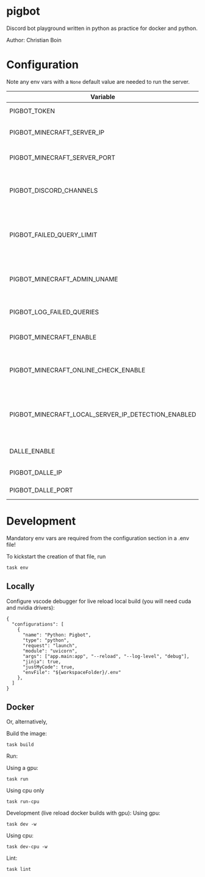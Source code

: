 # pigbot

Discord bot playground written in python as practice for docker and python.

Author: Christian Boin

# Configuration

Note any env vars with a `None` default value are needed to run the server.

| Variable                                           | Default     | Type      | Description                                        |
| -------------------------------------------------- | ----------- | --------- | -------------------------------------------------- |
| PIGBOT_TOKEN                                       |             | str       | discord bot api token                              |
| PIGBOT_MINECRAFT_SERVER_IP                         |             | str       | ip of the minecraft server                         |
| PIGBOT_MINECRAFT_SERVER_PORT                       | 25565       | int       | port of the minecraft server                       |
| PIGBOT_DISCORD_CHANNELS                            |             | List[str] | channel ids to post messages too within the server |
| PIGBOT_FAILED_QUERY_LIMIT                          | 3           | int       | number of failed queries before notifying admin    |
| PIGBOT_MINECRAFT_ADMIN_UNAME                       |             | str       | admin dev username (copied as id from discord)     |
| PIGBOT_LOG_FAILED_QUERIES                          | False       | bool      | log failed queries to chat                         |
| PIGBOT_MINECRAFT_ENABLE                            | True        | bool      | enable minecraft api                               |
| PIGBOT_MINECRAFT_ONLINE_CHECK_ENABLE               | True        | bool      | enable checks for the server being online          |
| PIGBOT_MINECRAFT_LOCAL_SERVER_IP_DETECTION_ENABLED | False       | bool      | enable auto-detection of ip changes for the server |
| DALLE_ENABLE                                       | True        | bool      | enable dalle-ays api                               |
| PIGBOT_DALLE_IP                                    | "localhost" | str       | ip of dalle-ays server                             |
| PIGBOT_DALLE_PORT                                  | int         | 8000      | port of dalle-ays                                  |

# Development

Mandatory env vars are required from the configuration section in a .env file!

To kickstart the creation of that file, run

```
task env
```

## Locally

Configure vscode debugger for live reload local build (you will need cuda and nvidia drivers):

```
{
  "configurations": [
    {
      "name": "Python: Pigbot",
      "type": "python",
      "request": "launch",
      "module": "uvicorn",
      "args": ["app.main:app", "--reload", "--log-level", "debug"],
      "jinja": true,
      "justMyCode": true,
      "envFile": "${workspaceFolder}/.env"
    },
  ]
}

```

## Docker

Or, alternatively,

Build the image:

```
task build
```

Run:

Using a gpu:

```
task run
```

Using cpu only

```
task run-cpu
```

Development (live reload docker builds with gpu):
Using gpu:

```
task dev -w
```

Using cpu:

```
task dev-cpu -w
```

Lint:

```
task lint
```
